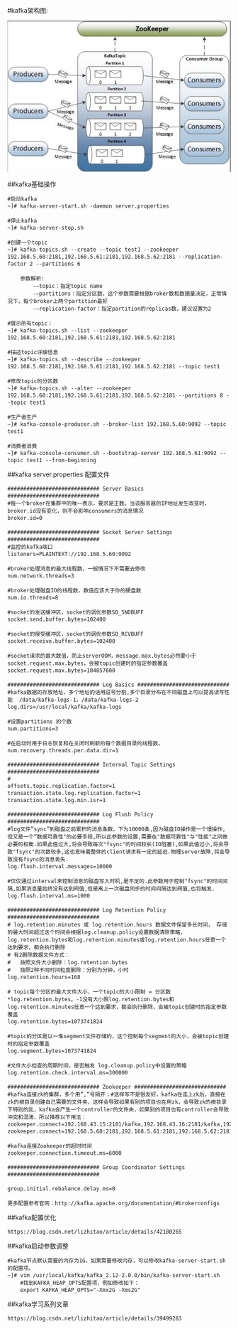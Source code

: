 #kafka架构图:

![](./picture/1.png)

##kafka基础操作

	#启动kafka
	~]# kafka-server-start.sh -daemon server.properties

	#停止kafka
	~]# kafka-server-stop.sh

	#创建一个topic
	~]# kafka-topics.sh --create --topic test1 --zookeeper 192.168.5.60:2181,192.168.5.61:2181,192.168.5.62:2181 --replication-factor 2 --partitions 6

		参数解析:	
			-–topic：指定topic name
			-–partitions：指定分区数，这个参数需要根据broker数和数据量决定，正常情况下，每个broker上两个partition最好 
			-–replication-factor：指定partition的replicas数，建议设置为2
	
	#展示所有topic：
    ~]# kafka-topics.sh --list --zookeeper 192.168.5.60:2181,192.168.5.61:2181,192.168.5.62:2181

	#描述topic详细信息
	~]# kafka-topics.sh --describe --zookeeper 192.168.5.60:2181,192.168.5.61:2181,192.168.5.62:2181 --topic test1
	
	#修改topic的分区数
	~]# kafka-topics.sh --alter --zookeeper 192.168.5.60:2181,192.168.5.61:2181,192.168.5.62:2181 --partitions 8 --topic test1
	
	#生产者生产
	~]# kafka-console-producer.sh --broker-list 192.168.5.60:9092 --topic test1 

	#消费者消费
	~]# kafka-console-consumer.sh --bootstrap-server 192.168.5.61:9092 --topic test1 --from-beginning


##kafka server.properties 配置文件

	############################# Server Basics #############################
	#每一个broker在集群中的唯一表示，要求是正数。当该服务器的IP地址发生改变时，broker.id没有变化，则不会影响consumers的消息情况
	broker.id=0	

	############################# Socket Server Settings #############################
	#监控的kafka端口
	listeners=PLAINTEXT://192.168.5.60:9092

	#broker处理消息的最大线程数，一般情况下不需要去修改 
	num.network.threads=3

	#broker处理磁盘IO的线程数，数值应该大于你的硬盘数 
	num.io.threads=8

	#socket的发送缓冲区，socket的调优参数SO_SNDBUFF 
	socket.send.buffer.bytes=102400

	#socket的接受缓冲区，socket的调优参数SO_RCVBUFF 
	socket.receive.buffer.bytes=102400

	#socket请求的最大数值，防止serverOOM，message.max.bytes必然要小于socket.request.max.bytes，会被topic创建时的指定参数覆盖 
	socket.request.max.bytes=104857600

	############################# Log Basics #############################
	#kafka数据的存放地址，多个地址的话用逗号分割,多个目录分布在不同磁盘上可以提高读写性能  /data/kafka-logs-1，/data/kafka-logs-2
	log.dirs=/usr/local/kafka/kafka-logs

	#设置partitions 的个数
	num.partitions=3

	#在启动时用于日志恢复和在关闭时刷新的每个数据目录的线程数。
	num.recovery.threads.per.data.dir=1

	############################# Internal Topic Settings  #############################
	#
	offsets.topic.replication.factor=1
	transaction.state.log.replication.factor=1
	transaction.state.log.min.isr=1	

	############################# Log Flush Policy #############################
	#log文件”sync”到磁盘之前累积的消息条数，下为10000条,因为磁盘IO操作是一个慢操作,但又是一个”数据可靠性"的必要手段,所以此参数的设置,需要在"数据可靠性"与"性能"之间做必要的权衡.如果此值过大,将会导致每次"fsync"的时间较长(IO阻塞),如果此值过小,将会导致"fsync"的次数较多,这也意味着整体的client请求有一定的延迟.物理server故障,将会导致没有fsync的消息丢失.
	log.flush.interval.messages=10000

	#仅仅通过interval来控制消息的磁盘写入时机,是不足的.此参数用于控制"fsync"的时间间隔,如果消息量始终没有达到阀值,但是离上一次磁盘同步的时间间隔达到阀值,也将触发.
	log.flush.interval.ms=1000

	############################# Log Retention Policy #############################
	# log.retention.minutes 或 log.retention.hours 数据文件保留多长时间， 存储的最大时间超过这个时间会根据log.cleanup.policy设置数据清除策略，log.retention.bytes和log.retention.minutes或log.retention.hours任意一个达到要求，都会执行删除
	# 有2删除数据文件方式：
    #	按照文件大小删除：log.retention.bytes
	# 	按照2种不同时间粒度删除：分别为分钟，小时
	log.retention.hours=168

	# topic每个分区的最大文件大小，一个topic的大小限制 = 分区数*log.retention.bytes。-1没有大小限log.retention.bytes和log.retention.minutes任意一个达到要求，都会执行删除，会被topic创建时的指定参数覆盖
	log.retention.bytes=1073741824

	#topic的分区是以一堆segment文件存储的，这个控制每个segment的大小，会被topic创建时的指定参数覆盖 
	log.segment.bytes=1073741824

	#文件大小检查的周期时间，是否触发 log.cleanup.policy中设置的策略
	log.retention.check.interval.ms=300000
	
	############################# Zookeeper #############################
	#kafka连接zk的集群，多个用”,”号隔开；#这样写不是很友好，kafka在连上zk后，直接在zk的根目录创建自己需要的文件夹，这样会导致如果有别的项目也在用zk，会导致zk的根目录下特别的乱，kafka会产生一个controller的文件夹，如果别的项目也有controller会导致冲突和混淆，所以推荐以下用法：zookeeper.connect=192.168.43.15:2181/kafka,192.168.43.16:2181/kafka,192.168.43.17:2181/kafka
	zookeeper.connect=192.168.5.60:2181,192.168.5.61:2181,192.168.5.62:2181

	#kafka连接Zookeeper的超时时间
	zookeeper.connection.timeout.ms=6000

	############################# Group Coordinator Settings #############################

	group.initial.rebalance.delay.ms=0

	更多配置参考官网：http://kafka.apache.org/documentation/#brokerconfigs

##kafka配置优化

	https://blog.csdn.net/lizhitao/article/details/42180265

##kafka启动参数调整

	#kafka节点默认需要的内存为1G，如果需要修改内存，可以修改kafka-server-start.sh的配置项。
    ~]# vim /usr/local/kafka/kafka_2.12-2.0.0/bin/kafka-server-start.sh
    	#找到KAFKA_HEAP_OPTS配置项，例如修改如下：
        export KAFKA_HEAP_OPTS="-Xmx2G -Xms2G"

##kafka学习系列文章

	https://blog.csdn.net/lizhitao/article/details/39499283
